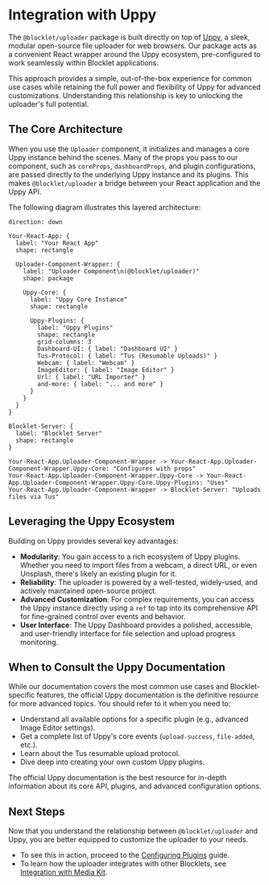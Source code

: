# Integration with Uppy

The `@blocklet/uploader` package is built directly on top of [Uppy](https://uppy.io/), a sleek, modular open-source file uploader for web browsers. Our package acts as a convenient React wrapper around the Uppy ecosystem, pre-configured to work seamlessly within Blocklet applications.

This approach provides a simple, out-of-the-box experience for common use cases while retaining the full power and flexibility of Uppy for advanced customizations. Understanding this relationship is key to unlocking the uploader's full potential.

## The Core Architecture

When you use the `Uploader` component, it initializes and manages a core Uppy instance behind the scenes. Many of the props you pass to our component, such as `coreProps`, `dashboardProps`, and plugin configurations, are passed directly to the underlying Uppy instance and its plugins. This makes `@blocklet/uploader` a bridge between your React application and the Uppy API.

The following diagram illustrates this layered architecture:

```d2
direction: down

Your-React-App: {
  label: "Your React App"
  shape: rectangle

  Uploader-Component-Wrapper: {
    label: "Uploader Component\n(@blocklet/uploader)"
    shape: package

    Uppy-Core: {
      label: "Uppy Core Instance"
      shape: rectangle

      Uppy-Plugins: {
        label: "Uppy Plugins"
        shape: rectangle
        grid-columns: 3
        Dashboard-UI: { label: "Dashboard UI" }
        Tus-Protocol: { label: "Tus (Resumable Uploads)" }
        Webcam: { label: "Webcam" }
        ImageEditor: { label: "Image Editor" }
        Url: { label: "URL Importer" }
        and-more: { label: "... and more" }
      }
    }
  }
}

Blocklet-Server: {
  label: "Blocklet Server"
  shape: rectangle
}

Your-React-App.Uploader-Component-Wrapper -> Your-React-App.Uploader-Component-Wrapper.Uppy-Core: "Configures with props"
Your-React-App.Uploader-Component-Wrapper.Uppy-Core -> Your-React-App.Uploader-Component-Wrapper.Uppy-Core.Uppy-Plugins: "Uses"
Your-React-App.Uploader-Component-Wrapper -> Blocklet-Server: "Uploads files via Tus"
```

## Leveraging the Uppy Ecosystem

Building on Uppy provides several key advantages:

- **Modularity**: You gain access to a rich ecosystem of Uppy plugins. Whether you need to import files from a webcam, a direct URL, or even Unsplash, there's likely an existing plugin for it.
- **Reliability**: The uploader is powered by a well-tested, widely-used, and actively maintained open-source project.
- **Advanced Customization**: For complex requirements, you can access the Uppy instance directly using a `ref` to tap into its comprehensive API for fine-grained control over events and behavior.
- **User Interface**: The Uppy Dashboard provides a polished, accessible, and user-friendly interface for file selection and upload progress monitoring.

## When to Consult the Uppy Documentation

While our documentation covers the most common use cases and Blocklet-specific features, the official Uppy documentation is the definitive resource for more advanced topics. You should refer to it when you need to:

- Understand all available options for a specific plugin (e.g., advanced Image Editor settings).
- Get a complete list of Uppy's core events (`upload-success`, `file-added`, etc.).
- Learn about the Tus resumable upload protocol.
- Dive deep into creating your own custom Uppy plugins.

<x-card data-title="Uppy Official Documentation" data-icon="lucide:book-open" data-href="https://uppy.io/docs/" data-cta="Visit Uppy Docs">
  The official Uppy documentation is the best resource for in-depth information about its core API, plugins, and advanced configuration options.
</x-card>

## Next Steps

Now that you understand the relationship between `@blocklet/uploader` and Uppy, you are better equipped to customize the uploader to your needs. 

- To see this in action, proceed to the [Configuring Plugins](./guides-configuring-plugins.md) guide.
- To learn how the uploader integrates with other Blocklets, see [Integration with Media Kit](./concepts-media-kit-integration.md).
